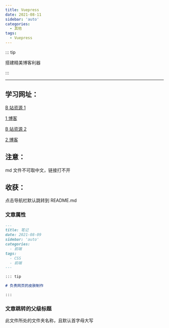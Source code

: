 ```yaml
---
title: Vuepress
date: 2021-08-11
sidebar: 'auto'
categories:
  - 其他
tags:
  - Vuepress
---
```


::: tip

搭建精美博客利器

:::

<!-- more -->

---

## 学习网址：

[B 站资源 1](https://www.bilibili.com/video/BV17t41177cr?from=search&seid=13034590012674600858)

[1 博客](https://book.hliedu.com/guide/notes/vuepress.html#%E5%AE%89%E8%A3%85%E5%88%9D%E5%A7%8B%E5%8C%96)

[B 站资源 2](https://www.bilibili.com/video/BV1Fz4y1d7GA?from=search&seid=13034590012674600858)

[2 博客](https://www.lookroot.cn/views/article/vuepress.html)

## 注意：

md 文件不可取中文，链接打不开

## 收获：

点击导航栏默认跳转到 README.md

### 文章属性

```markdown
---
title: 笔记
date: 2021-08-09
sidebar: 'auto'
categories:
  - 前端
tags:
  - CSS
  - 前端
---

::: tip

# 负责网页的皮肤制作

:::
```

### 文章跳转的父级标题

此文件所处的文件夹名称，且默认首字母大写
